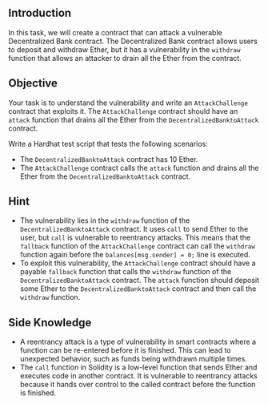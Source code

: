 ## Introduction
In this task, we will create a contract that can attack a vulnerable Decentralized Bank contract. The Decentralized Bank contract allows users to deposit and withdraw Ether, but it has a vulnerability in the `withdraw` function that allows an attacker to drain all the Ether from the contract.

## Objective
Your task is to understand the vulnerability and write an `AttackChallenge` contract that exploits it. The `AttackChallenge` contract should have an `attack` function that drains all the Ether from the `DecentralizedBanktoAttack` contract.

Write a Hardhat test script that tests the following scenarios:
- The `DecentralizedBanktoAttack` contract has 10 Ether.
- The `AttackChallenge` contract calls the `attack` function and drains all the Ether from the `DecentralizedBanktoAttack` contract.

## Hint
- The vulnerability lies in the `withdraw` function of the `DecentralizedBanktoAttack` contract. It uses `call` to send Ether to the user, but `call` is vulnerable to reentrancy attacks. This means that the `fallback` function of the `AttackChallenge` contract can call the `withdraw` function again before the `balances[msg.sender] = 0;` line is executed.
- To exploit this vulnerability, the `AttackChallenge` contract should have a payable `fallback` function that calls the `withdraw` function of the `DecentralizedBanktoAttack` contract. The `attack` function should deposit some Ether to the `DecentralizedBanktoAttack` contract and then call the `withdraw` function.

## Side Knowledge
- A reentrancy attack is a type of vulnerability in smart contracts where a function can be re-entered before it is finished. This can lead to unexpected behavior, such as funds being withdrawn multiple times.
- The `call` function in Solidity is a low-level function that sends Ether and executes code in another contract. It is vulnerable to reentrancy attacks because it hands over control to the called contract before the function is finished.